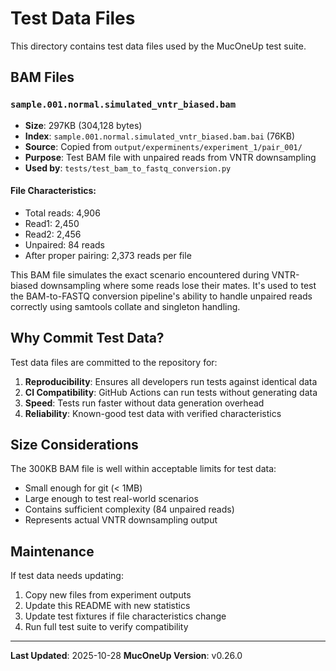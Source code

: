 # Test Data Files

This directory contains test data files used by the MucOneUp test suite.

## BAM Files

### `sample.001.normal.simulated_vntr_biased.bam`
- **Size**: 297KB (304,128 bytes)
- **Index**: `sample.001.normal.simulated_vntr_biased.bam.bai` (76KB)
- **Source**: Copied from `output/experminents/experiment_1/pair_001/`
- **Purpose**: Test BAM file with unpaired reads from VNTR downsampling
- **Used by**: `tests/test_bam_to_fastq_conversion.py`

#### File Characteristics:
- Total reads: 4,906
- Read1: 2,450
- Read2: 2,456
- Unpaired: 84 reads
- After proper pairing: 2,373 reads per file

This BAM file simulates the exact scenario encountered during VNTR-biased downsampling where some reads lose their mates. It's used to test the BAM-to-FASTQ conversion pipeline's ability to handle unpaired reads correctly using samtools collate and singleton handling.

## Why Commit Test Data?

Test data files are committed to the repository for:
1. **Reproducibility**: Ensures all developers run tests against identical data
2. **CI Compatibility**: GitHub Actions can run tests without generating data
3. **Speed**: Tests run faster without data generation overhead
4. **Reliability**: Known-good test data with verified characteristics

## Size Considerations

The 300KB BAM file is well within acceptable limits for test data:
- Small enough for git (< 1MB)
- Large enough to test real-world scenarios
- Contains sufficient complexity (84 unpaired reads)
- Represents actual VNTR downsampling output

## Maintenance

If test data needs updating:
1. Copy new files from experiment outputs
2. Update this README with new statistics
3. Update test fixtures if file characteristics change
4. Run full test suite to verify compatibility

---

**Last Updated**: 2025-10-28
**MucOneUp Version**: v0.26.0

